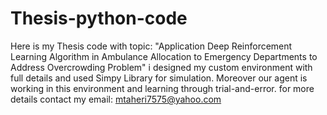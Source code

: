 # Thesis-python-code
Here is my Thesis code with topic: "Application Deep Reinforcement Learning Algorithm in Ambulance Allocation to Emergency Departments to Address Overcrowding Problem"
i designed my custom environment with full details and used Simpy Library for simulation. Moreover our agent is working in this environment and learning through trial-and-error.
for more details contact my email: mtaheri7575@yahoo.com
